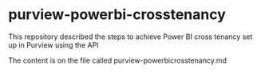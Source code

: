 # purview-powerbi-crosstenancy
This repository described the steps to achieve Power BI cross tenancy set up in Purview using the API

The content is on the file called purview-powerbicrosstenancy.md

